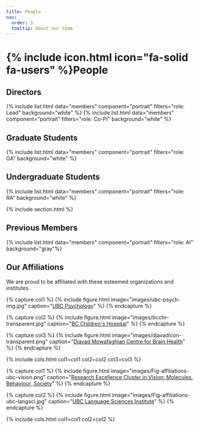 ```yaml
---
title: People
nav:
  order: 3
  tooltip: About our team
---
```


# {% include icon.html icon="fa-solid fa-users" %}People

<!-- # Current Lab Members -->
## Directors
{% include list.html data="members" component="portrait" filters="role: Lead" background="white" %}
{% include list.html data="members" component="portrait" filters="role: Co-PI" background="white" %}

## Graduate Students
{% include list.html data="members" component="portrait" filters="role: GA" background="white" %}

## Undergraduate Students
{% include list.html data="members" component="portrait" filters="role: RA" background="white" %}


<!-- Section for Collaborators -->


<!-- Section for Alumni -->
{% include section.html %}
## Previous Members
{% include list.html data="members" component="portrait" filters="role: Al" background="gray"%}

## Our Affiliations 
We are proud to be affiliated with these esteemed organizations and institutes.

<!-- Using cols.html; first three affiliations-->
{% capture col1 %}
  {% include figure.html image="images/ubc-psych-img.jpg" caption="[UBC Psychology](https://psych.ubc.ca/)" %}
{% endcapture %}

{% capture col2 %}
  {% include figure.html image="images/bcchr-transparent.jpg" caption="[BC Children's Hospital](https://www.bcchr.ca/)" %}
{% endcapture %}

{% capture col3 %}
  {% include figure.html image="images/djavadicon-transparent.png" caption="[Djavad Mowafaghian Centre for Brain Health](https://www.centreforbrainhealth.ca/)" %}
{% endcapture %}  

{% include cols.html col1=col1 col2=col2 col3=col3 %}


<!-- Last two affiliations -->
{% capture col1 %}
  {% include figure.html image="images/Fig-affiliations-ubc-vision.png" caption="[Research Excellence Cluster in Vision: Molecules, Behaviour, Society](https://vision.ubc.ca)" %}
{% endcapture %}

{% capture col2 %}
  {% include figure.html image="images/Fig-affiliations-ubc-langsci.jpg" caption="[UBC Language Sciences Institute](https://languagesciences.ubc.ca/)" %}
{% endcapture %}

{% include cols.html col1=col1 col2=col2 %}



